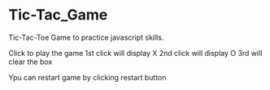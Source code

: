 # Tic-Tac_Game
Tic-Tac-Toe Game to practice javascript skills. 

Click to play the game
1st click will display X
2nd click will display O
3rd will clear the box

Ypu can restart game by clicking restart button
